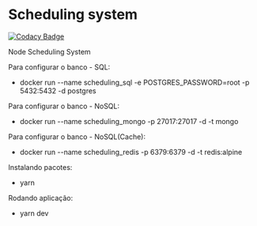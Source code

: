 # Scheduling system

[![Codacy Badge](https://api.codacy.com/project/badge/Grade/6571ea8b6b2c4da6bcde5f78e50b37a6)](https://app.codacy.com/app/danielrodriguesdrs331/api-scheduling-system?utm_source=github.com&utm_medium=referral&utm_content=eusouodaniel/api-scheduling-system&utm_campaign=Badge_Grade_Dashboard)

Node Scheduling System

Para configurar o banco - SQL:
- docker run --name scheduling_sql -e POSTGRES_PASSWORD=root -p 5432:5432 -d postgres

Para configurar o banco - NoSQL:
- docker run --name scheduling_mongo -p 27017:27017 -d -t mongo

Para configurar o banco - NoSQL(Cache):
- docker run --name scheduling_redis -p 6379:6379 -d -t redis:alpine

Instalando pacotes:
- yarn

Rodando aplicação:
- yarn dev
